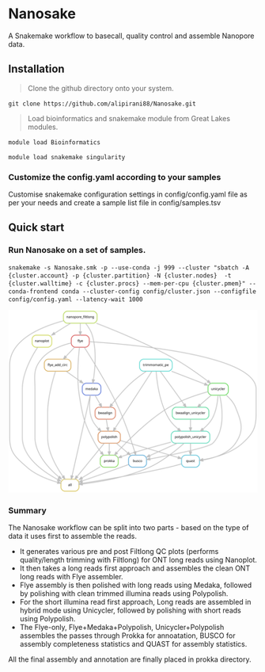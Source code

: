 # Nanosake
A Snakemake workflow to basecall, quality control and assemble Nanopore data.

## Installation

> Clone the github directory onto your system.

```
git clone https://github.com/alipirani88/Nanosake.git
```

> Load bioinformatics and snakemake module from Great Lakes modules.

```
module load Bioinformatics
```

```
module load snakemake singularity
```

### Customize the config.yaml according to your samples
Customise snakemake configuration settings in config/config.yaml file as per your needs and create a sample list file in config/samples.tsv

## Quick start

### Run Nanosake on a set of samples.

```
snakemake -s Nanosake.smk -p --use-conda -j 999 --cluster "sbatch -A {cluster.account} -p {cluster.partition} -N {cluster.nodes}  -t {cluster.walltime} -c {cluster.procs} --mem-per-cpu {cluster.pmem}" --conda-frontend conda --cluster-config config/cluster.json --configfile config/config.yaml --latency-wait 1000
```

![Alt text](./dag.svg)

### Summary

The Nanosake workflow can be split into two parts - based on the type of data it uses first to assemble the reads.  

- It generates various pre and post Filtlong QC plots (performs quality/length trimming with Filtlong) for ONT long reads using Nanoplot.
- It then takes a long reads first approach and assembles the clean ONT long reads with Flye assembler.
- Flye assembly is then polished with long reads using Medaka, followed by polishing with clean trimmed illumina reads using Polypolish.
- For the short illumina read first approach, Long reads are assembled in hybrid mode using Unicycler, followed by polishing with short reads using Polypolish.
- The Flye-only, Flye+Medaka+Polypolish, Unicycler+Polypolish assembles the passes through Prokka for annoatation, BUSCO for assembly completeness statistics and QUAST for assembly statistics.

All the final assembly and annotation are finally placed in prokka directory.


